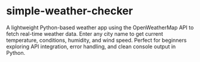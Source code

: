 # simple-weather-checker
A lightweight Python-based weather app using the OpenWeatherMap API to fetch real-time weather data. Enter any city name to get current temperature, conditions, humidity, and wind speed. Perfect for beginners exploring API integration, error handling, and clean console output in Python.
